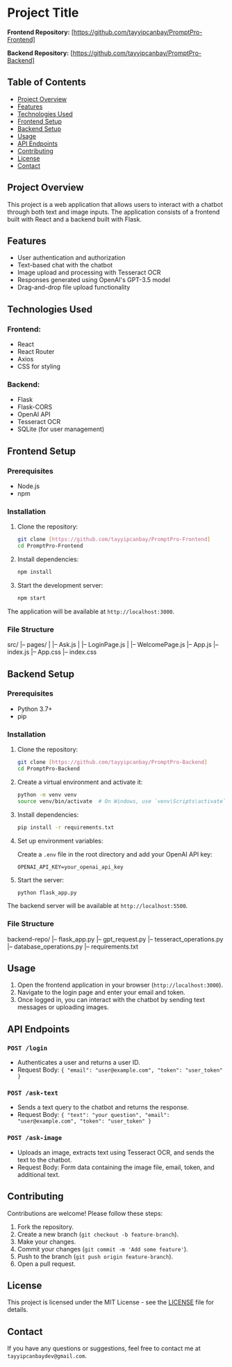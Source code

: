 # Project Title

**Frontend Repository:** [https://github.com/tayyipcanbay/PromptPro-Frontend]

**Backend Repository:** [https://github.com/tayyipcanbay/PromptPro-Backend]

## Table of Contents

- [Project Overview](#project-overview)
- [Features](#features)
- [Technologies Used](#technologies-used)
- [Frontend Setup](#frontend-setup)
- [Backend Setup](#backend-setup)
- [Usage](#usage)
- [API Endpoints](#api-endpoints)
- [Contributing](#contributing)
- [License](#license)
- [Contact](#contact)

## Project Overview

This project is a web application that allows users to interact with a chatbot through both text and image inputs. The application consists of a frontend built with React and a backend built with Flask.

## Features

- User authentication and authorization
- Text-based chat with the chatbot
- Image upload and processing with Tesseract OCR
- Responses generated using OpenAI's GPT-3.5 model
- Drag-and-drop file upload functionality

## Technologies Used

### Frontend:
- React
- React Router
- Axios
- CSS for styling

### Backend:
- Flask
- Flask-CORS
- OpenAI API
- Tesseract OCR
- SQLite (for user management)

## Frontend Setup

### Prerequisites

- Node.js
- npm

### Installation

1. Clone the repository:

    ```bash
    git clone [https://github.com/tayyipcanbay/PromptPro-Frontend]
    cd PromptPro-Frontend
    ```

2. Install dependencies:

    ```bash
    npm install
    ```

3. Start the development server:

    ```bash
    npm start
    ```

The application will be available at `http://localhost:3000`.

### File Structure
src/
|– pages/
|   |– Ask.js
|   |– LoginPage.js
|   |– WelcomePage.js
|– App.js
|– index.js
|– App.css
|– index.css

## Backend Setup

### Prerequisites

- Python 3.7+
- pip

### Installation

1. Clone the repository:

    ```bash
    git clone [https://github.com/tayyipcanbay/PromptPro-Backend]
    cd PromptPro-Backend
    ```

2. Create a virtual environment and activate it:

    ```bash
    python -m venv venv
    source venv/bin/activate  # On Windows, use `venv\Scripts\activate`
    ```

3. Install dependencies:

    ```bash
    pip install -r requirements.txt
    ```

4. Set up environment variables:

    Create a `.env` file in the root directory and add your OpenAI API key:

    ```
    OPENAI_API_KEY=your_openai_api_key
    ```

5. Start the server:

    ```bash
    python flask_app.py
    ```

The backend server will be available at `http://localhost:5500`.

### File Structure

backend-repo/
|– flask_app.py
|– gpt_request.py
|– tesseract_operations.py
|– database_operations.py
|– requirements.txt

## Usage

1. Open the frontend application in your browser (`http://localhost:3000`).
2. Navigate to the login page and enter your email and token.
3. Once logged in, you can interact with the chatbot by sending text messages or uploading images.

## API Endpoints

### `POST /login`
- Authenticates a user and returns a user ID.
- Request Body: `{ "email": "user@example.com", "token": "user_token" }`

### `POST /ask-text`
- Sends a text query to the chatbot and returns the response.
- Request Body: `{ "text": "your question", "email": "user@example.com", "token": "user_token" }`

### `POST /ask-image`
- Uploads an image, extracts text using Tesseract OCR, and sends the text to the chatbot.
- Request Body: Form data containing the image file, email, token, and additional text.

## Contributing

Contributions are welcome! Please follow these steps:

1. Fork the repository.
2. Create a new branch (`git checkout -b feature-branch`).
3. Make your changes.
4. Commit your changes (`git commit -m 'Add some feature'`).
5. Push to the branch (`git push origin feature-branch`).
6. Open a pull request.

## License

This project is licensed under the MIT License - see the [LICENSE](LICENSE) file for details.

## Contact

If you have any questions or suggestions, feel free to contact me at `tayyipcanbaydev@gmail.com`.
